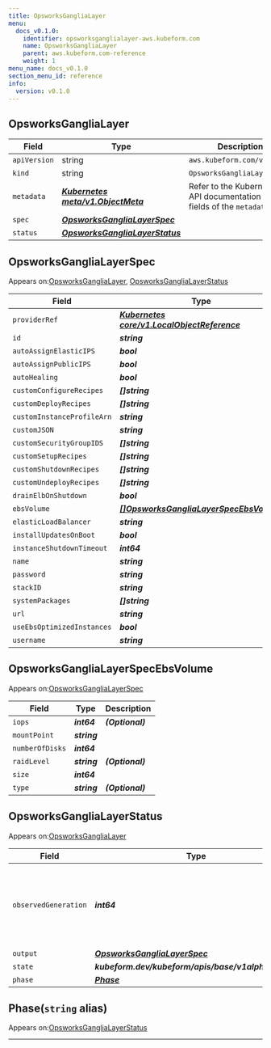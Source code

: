 ```yaml
---
title: OpsworksGangliaLayer
menu:
  docs_v0.1.0:
    identifier: opsworksganglialayer-aws.kubeform.com
    name: OpsworksGangliaLayer
    parent: aws.kubeform.com-reference
    weight: 1
menu_name: docs_v0.1.0
section_menu_id: reference
info:
  version: v0.1.0
---
```


## OpsworksGangliaLayer
| Field | Type | Description |
| ------ | ----- | ----------- |
| `apiVersion` | string | `aws.kubeform.com/v1alpha1` |
|    `kind` | string | `OpsworksGangliaLayer` |
| `metadata` | ***[Kubernetes meta/v1.ObjectMeta](https://kubernetes.io/docs/reference/generated/kubernetes-api/v1.13/#objectmeta-v1-meta)***|Refer to the Kubernetes API documentation for the fields of the `metadata` field.|
| `spec` | ***[OpsworksGangliaLayerSpec](#opsworksganglialayerspec)***||
| `status` | ***[OpsworksGangliaLayerStatus](#opsworksganglialayerstatus)***||
## OpsworksGangliaLayerSpec

Appears on:[OpsworksGangliaLayer](#opsworksganglialayer), [OpsworksGangliaLayerStatus](#opsworksganglialayerstatus)

| Field | Type | Description |
| ------ | ----- | ----------- |
| `providerRef` | ***[Kubernetes core/v1.LocalObjectReference](https://kubernetes.io/docs/reference/generated/kubernetes-api/v1.13/#localobjectreference-v1-core)***||
| `id` | ***string***||
| `autoAssignElasticIPS` | ***bool***| ***(Optional)*** |
| `autoAssignPublicIPS` | ***bool***| ***(Optional)*** |
| `autoHealing` | ***bool***| ***(Optional)*** |
| `customConfigureRecipes` | ***[]string***| ***(Optional)*** |
| `customDeployRecipes` | ***[]string***| ***(Optional)*** |
| `customInstanceProfileArn` | ***string***| ***(Optional)*** |
| `customJSON` | ***string***| ***(Optional)*** |
| `customSecurityGroupIDS` | ***[]string***| ***(Optional)*** |
| `customSetupRecipes` | ***[]string***| ***(Optional)*** |
| `customShutdownRecipes` | ***[]string***| ***(Optional)*** |
| `customUndeployRecipes` | ***[]string***| ***(Optional)*** |
| `drainElbOnShutdown` | ***bool***| ***(Optional)*** |
| `ebsVolume` | ***[[]OpsworksGangliaLayerSpecEbsVolume](#opsworksganglialayerspecebsvolume)***| ***(Optional)*** |
| `elasticLoadBalancer` | ***string***| ***(Optional)*** |
| `installUpdatesOnBoot` | ***bool***| ***(Optional)*** |
| `instanceShutdownTimeout` | ***int64***| ***(Optional)*** |
| `name` | ***string***| ***(Optional)*** |
| `password` | ***string***||
| `stackID` | ***string***||
| `systemPackages` | ***[]string***| ***(Optional)*** |
| `url` | ***string***| ***(Optional)*** |
| `useEbsOptimizedInstances` | ***bool***| ***(Optional)*** |
| `username` | ***string***| ***(Optional)*** |
## OpsworksGangliaLayerSpecEbsVolume

Appears on:[OpsworksGangliaLayerSpec](#opsworksganglialayerspec)

| Field | Type | Description |
| ------ | ----- | ----------- |
| `iops` | ***int64***| ***(Optional)*** |
| `mountPoint` | ***string***||
| `numberOfDisks` | ***int64***||
| `raidLevel` | ***string***| ***(Optional)*** |
| `size` | ***int64***||
| `type` | ***string***| ***(Optional)*** |
## OpsworksGangliaLayerStatus

Appears on:[OpsworksGangliaLayer](#opsworksganglialayer)

| Field | Type | Description |
| ------ | ----- | ----------- |
| `observedGeneration` | ***int64***| ***(Optional)*** Resource generation, which is updated on mutation by the API Server.|
| `output` | ***[OpsworksGangliaLayerSpec](#opsworksganglialayerspec)***| ***(Optional)*** |
| `state` | ***kubeform.dev/kubeform/apis/base/v1alpha1.State***| ***(Optional)*** |
| `phase` | ***[Phase](#phase)***| ***(Optional)*** |
## Phase(`string` alias)

Appears on:[OpsworksGangliaLayerStatus](#opsworksganglialayerstatus)

---
